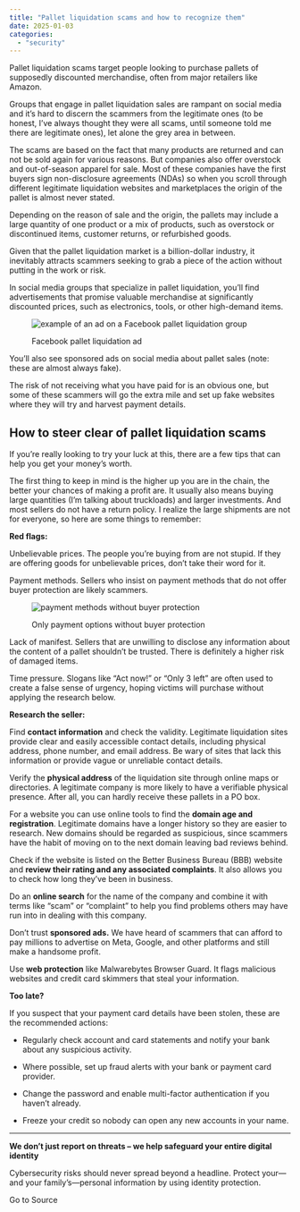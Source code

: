 ```yaml
---
title: "Pallet liquidation scams and how to recognize them"
date: 2025-01-03
categories: 
  - "security"
---
```


Pallet liquidation scams target people looking to purchase pallets of supposedly discounted merchandise, often from major retailers like Amazon.

Groups that engage in pallet liquidation sales are rampant on social media and it’s hard to discern the scammers from the legitimate ones (to be honest, I’ve always thought they were all scams, until someone told me there are legitimate ones), let alone the grey area in between.

The scams are based on the fact that many products are returned and can not be sold again for various reasons. But companies also offer overstock and out-of-season apparel for sale. Most of these companies have the first buyers sign non-disclosure agreements (NDAs) so when you scroll through different legitimate liquidation websites and marketplaces the origin of the pallet is almost never stated.

Depending on the reason of sale and the origin, the pallets may include a large quantity of one product or a mix of products, such as overstock or discontinued items, customer returns, or refurbished goods.

Given that the pallet liquidation market is a billion-dollar industry, it inevitably attracts scammers seeking to grab a piece of the action without putting in the work or risk.

In social media groups that specialize in pallet liquidation, you’ll find advertisements that promise valuable merchandise at significantly discounted prices, such as electronics, tools, or other high-demand items.

<figure>

![example of an ad on a Facebook pallet liquidation group](https://www.malwarebytes.com/wp-content/uploads/sites/2/2024/12/PS5_pallet.png)

<figcaption>

Facebook pallet liquidation ad

</figcaption>

</figure>

You’ll also see sponsored ads on social media about pallet sales (note: these are almost always fake).

The risk of not receiving what you have paid for is an obvious one, but some of these scammers will go the extra mile and set up fake websites where they will try and harvest payment details.

## How to steer clear of pallet liquidation scams

If you’re really looking to try your luck at this, there are a few tips that can help you get your money’s worth.

The first thing to keep in mind is the higher up you are in the chain, the better your chances of making a profit are. It usually also means buying large quantities (I’m talking about truckloads) and larger investments. And most sellers do not have a return policy. I realize the large shipments are not for everyone, so here are some things to remember:

**Red flags:**

Unbelievable prices. The people you’re buying from are not stupid. If they are offering goods for unbelievable prices, don’t take their word for it.

Payment methods. Sellers who insist on payment methods that do not offer buyer protection are likely scammers.

<figure>

![payment methods without buyer protection](https://www.malwarebytes.com/wp-content/uploads/sites/2/2024/12/checkout.png)

<figcaption>

Only payment options without buyer protection

</figcaption>

</figure>

Lack of manifest. Sellers that are unwilling to disclose any information about the content of a pallet shouldn’t be trusted. There is definitely a higher risk of damaged items.

Time pressure. Slogans like “Act now!” or “Only 3 left” are often used to create a false sense of urgency, hoping victims will purchase without applying the research below.

**Research the seller:**

Find **contact information** and check the validity. Legitimate liquidation sites provide clear and easily accessible contact details, including physical address, phone number, and email address. Be wary of sites that lack this information or provide vague or unreliable contact details.

Verify the **physical address** of the liquidation site through online maps or directories. A legitimate company is more likely to have a verifiable physical presence. After all, you can hardly receive these pallets in a PO box.

For a website you can use online tools to find the **domain age and registration**. Legitimate domains have a longer history so they are easier to research. New domains should be regarded as suspicious, since scammers have the habit of moving on to the next domain leaving bad reviews behind.

Check if the website is listed on the Better Business Bureau (BBB) website and **review their rating and any associated complaints**. It also allows you to check how long they’ve been in business.

Do an **online search** for the name of the company and combine it with terms like “scam” or “complaint” to help you find problems others may have run into in dealing with this company.

Don’t trust **sponsored ads.** We have heard of scammers that can afford to pay millions to advertise on Meta, Google, and other platforms and still make a handsome profit.

Use **web protection** like Malwarebytes Browser Guard. It flags malicious websites and credit card skimmers that steal your information.

**Too late?**

If you suspect that your payment card details have been stolen, these are the recommended actions:

- Regularly check account and card statements and notify your bank about any suspicious activity.

- Where possible, set up fraud alerts with your bank or payment card provider.

- Change the password and enable multi-factor authentication if you haven’t already.

- Freeze your credit so nobody can open any new accounts in your name.

* * *

**We don’t just report on threats – we help safeguard your entire digital identity**

Cybersecurity risks should never spread beyond a headline. Protect your—and your family’s—personal information by using identity protection.

Go to Source
